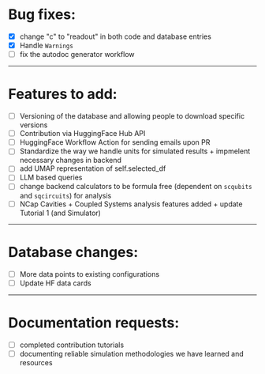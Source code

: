 # Bug fixes:

- [x] change "c" to "readout" in both code and database entries
- [x] Handle `Warnings`
- [ ] fix the autodoc generator workflow

---

# Features to add:

- [ ] Versioning of the database and allowing people to download specific versions
- [ ] Contribution via HuggingFace Hub API
- [ ] HuggingFace Workflow Action for sending emails upon PR
- [ ] Standardize the way we handle units for simulated results + impmelent necessary changes in backend
- [ ] add UMAP representation of self.selected_df
- [ ] LLM based queries
- [ ] change backend calculators to be formula free (dependent on `scqubits` and `sqcircuits`) for analysis
- [ ] NCap Cavities + Coupled Systems analysis features added + update Tutorial 1 (and Simulator)

---

# Database changes:

- [ ] More data points to existing configurations
- [ ] Update HF data cards

---

# Documentation requests:

- [ ] completed contribution tutorials
- [ ] documenting reliable simulation methodologies we have learned and resources
